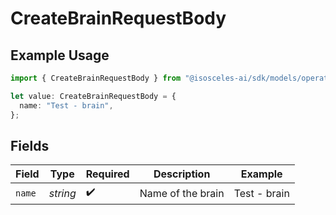 # CreateBrainRequestBody

## Example Usage

```typescript
import { CreateBrainRequestBody } from "@isosceles-ai/sdk/models/operations";

let value: CreateBrainRequestBody = {
  name: "Test - brain",
};
```

## Fields

| Field              | Type               | Required           | Description        | Example            |
| ------------------ | ------------------ | ------------------ | ------------------ | ------------------ |
| `name`             | *string*           | :heavy_check_mark: | Name of the brain  | Test - brain       |